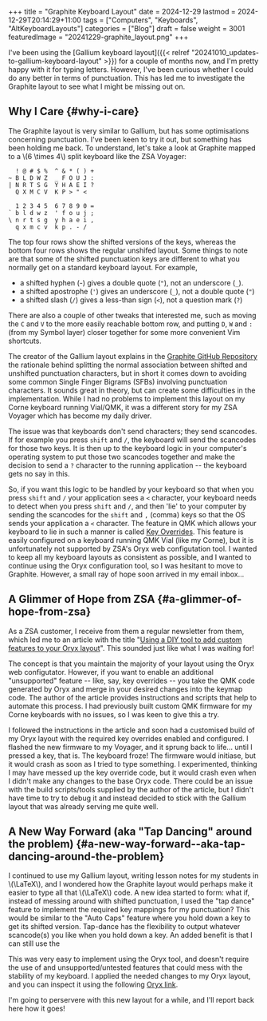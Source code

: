 +++
title = "Graphite Keyboard Layout"
date = 2024-12-29
lastmod = 2024-12-29T20:14:29+11:00
tags = ["Computers", "Keyboards", "AltKeyboardLayouts"]
categories = ["Blog"]
draft = false
weight = 3001
featuredImage = "20241229-graphite_layout.png"
+++

I've been using the [Gallium keyboard layout]({{< relref "20241010_updates-to-gallium-keyboard-layout" >}}) for a couple of months now, and I'm pretty happy with it for typing letters. However, I've been curious whether I could do any better in terms of punctuation. This has led me to investigate the Graphite layout to see what I might be missing out on.

<!--more-->


## Why I Care {#why-i-care}

The Graphite layout is very similar to Gallium, but has some optimisations concerning punctuation. I've been keen to try it out, but something has been holding me back. To understand, let's take a look at Graphite mapped to a \\(6 \times 4\\) split keyboard like the ZSA Voyager:

```text
  ! @ # $ %  ^ & * ( ) +
~ B L D W Z  _ F O U J :
| N R T S G  Y H A E I ?
  Q X M C V  K P > " <

  1 2 3 4 5  6 7 8 9 0 =
` b l d w z  ' f o u j ;
\ n r t s g  y h a e i ,
  q x m c v  k p . - /
```

The top four rows show the shifted versions of the keys, whereas the bottom four rows shows the regular unshifed layout.
Some things to note are that some of the shifted punctuation keys are different to what you normally get on a standard keyboard layout. For example,

-   a shifted hyphen (-) gives a double quote (`"`), not an underscore (`_`).
-   a shifted apostrophe (`'`) gives an underscore (`_`), not a double quote (`"`)
-   a shifted slash (`/`) gives a less-than sign (`<`), not a question mark (`?`)

There are also a couple of other tweaks that interested me, such as moving the `C` and `V` to the more easily reachable bottom row, and putting `D`, `W` and `:` (from my Symbol layer) closer together for some more convenient Vim shortcuts.

The creator of the Gallium layout explains in the [Graphite GitHub Repository](https://github.com/rdavison/graphite-layout) the rationale behind splitting the normal association between shifted and unshifted punctuation characters, but in short it comes down to avoiding some common Single Finger Bigrams (SFBs) involving punctuation characters. It sounds great in theory, but can create some difficulties in the implementation. While I had no problems to implement this layout on my Corne keyboard running Vial/QMK, it was a different story for my ZSA Voyager which has become my daily driver.

The issue was that keyboards don't send characters; they send scancodes. If for example you press `shift` and `/`, the keyboard will send the scancodes for those two keys. It is then up to the keyboard logic in your computer's operating system to put those two scancodes together and make the decision to send a `?` character to the running application -- the keyboard gets no say in this.

So, if you want this logic to be handled by your keyboard so that when you press `shift` and `/` your application sees a `<` character, your keyboard needs to detect when you press `shift` and `/`, and then 'lie' to your computer by sending the scancodes for the `shift` and `,` (comma) keys so that the OS sends your application a `<` character. The feature in QMK which allows your keyboard to lie in such a manner is called [Key Overrides](https://docs.qmk.fm/features/key_overrides). This feature is easily configured on a keyboard running QMK Vial (like my Corne), but it is unfortunately not supported by ZSA's Oryx web configutation tool. I wanted to keep all my keyboard layouts as consistent as possible, and I wanted to continue using the Oryx configuration tool, so I was hesitant to move to Graphite. However, a small ray of hope soon arrived in my email inbox...


## A Glimmer of Hope from ZSA {#a-glimmer-of-hope-from-zsa}

As a ZSA customer, I receive from them a regular newsletter from them, which led me to an article with the title "[Using a DIY tool to add custom features to your Oryx layout](https://blog.zsa.io/oryx-custom-qmk-features/)". This sounded just like what I was waiting for!

The concept is that you maintain the majority of your layout using the Oryx web configutator. However, if you want to enable an additional "unsupported" feature -- like, say, key overrides -- you take the QMK code generated by Oryx and merge in your desired changes into the keymap code. The author of the article provides instructions and scripts that help to automate this process. I had previously built custom QMK firmware for my Corne keyboards with no issues, so I was keen to give this a try.

I followed the instructions in the article and soon had a customised build of my Oryx layout with the required key overrides enabled and configured. I flashed the new firmware to my Voyager, and it sprung back to life... until I pressed a key, that is. The keyboard froze! The firmware would initiase, but it would crash as soon as I tried to type something. I experimented, thinking I may have messed up the key override code, but it would crash even when I didn't make any changes to the base Oryx code. There could be an issue with the build scripts/tools supplied by the author of the article, but I didn't have time to try to debug it and instead decided to stick with the Gallium layout that was already serving me quite well.


## A New Way Forward (aka "Tap Dancing" around the problem) {#a-new-way-forward--aka-tap-dancing-around-the-problem}

I continued to use my Gallium layout, writing lesson notes for my students in \\(\LaTeX\\), and I wondered how the Graphite layout would perhaps make it easier to type all that \\(\LaTeX\\) code. A new idea started to form: what if, instead of messing around with shifted punctuation, I used the "tap dance" feature to implement the required key mappings for my punctuation? This would be similar to the "Auto Caps" feature where you hold down a key to get its shifted version. Tap-dance has the flexibility to output whatever scancode(s) you like when you hold down a key. An added benefit is that I can still use the

This was very easy to implement using the Oryx tool, and doesn't require the use of and unsupported/untested features that could mess with the stability of my keyboard. I applied the needed changes to my Oryx layout, and you can inspect it using the following [Oryx link](https://configure.zsa.io/voyager/layouts/34PvY/latest/0).

I'm going to perservere with this new layout for a while, and I'll report back here how it goes!
